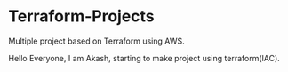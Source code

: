 # Terraform-Projects
Multiple project based on Terraform using AWS.

Hello Everyone, I am Akash, starting to make project using terraform(IAC).
